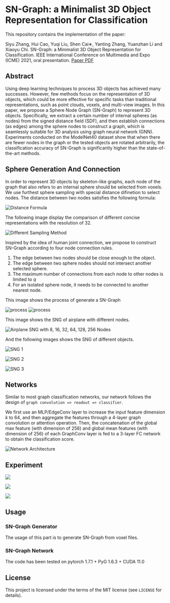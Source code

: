 # SN-Graph: a Minimalist 3D Object Representation for Classification

This repository contains the implementation of the paper:

Siyu Zhang, Hui Cao, Yuqi Liu, Shen Cai∗, Yanting Zhang, Yuanzhan Li and Xiaoyu Chi. SN-Graph: a Minimalist 3D Object Representation for Classification. IEEE International Conference on Multimedia and Expo (ICME) 2021, oral presentation. [Paper PDF](https://arxiv.org/pdf/2105.14784.pdf)

## Abstract
Using deep learning techniques to process 3D objects has achieved many successes. However, few methods focus on the representation of 3D objects, which could be more effective for specific tasks than traditional representations, such as point clouds, voxels, and multi-view images. In this paper, we propose a Sphere Node Graph (SN-Graph) to represent 3D objects. Specifically, we extract a certain number of internal spheres (as nodes) from the signed distance field (SDF), and then establish connections (as edges) among the sphere nodes to construct a graph, which is seamlessly suitable for 3D analysis using graph neural network (GNN). Experiments conducted on the ModelNet40 dataset show that when there are fewer nodes in the graph or the tested objects are rotated arbitrarily, the classification accuracy of SN-Graph is significantly higher than the state-of-the-art methods.

## Sphere Generation And Connection
In order to represent 3D objects by skeleton-like graphs, each node of the graph that also refers to an internal sphere should be selected from voxels.
We use furthest sphere sampling with special distance difinetion to select nodes.
The distance between two nodes satisfies the following formula:

![Distance Formula](/images/distance.jpg)

The following image display the comparison of different concise representations with the resolution of 32.

![Different Sampling Method](/images/32resolution.jpg)

Inspired by the idea of human joint connection, we propose to construct SN-Graph according to four node connection rules.
1. The edge between two nodes should be close enough to the object.
2. The edge between two sphere nodes should not intersect another selected sphere.
3. The maximum number of connections from each node to other nodes is limited to $q$
4. For an isolated sphere node, it needs to be connected to another nearest node.


This image shows the process of generate a SN-Graph

![process](/images/generate-process.gif)
![process](/images/connect-process.gif)

This image shows the SNG of airplane with different nodes.

![Airplane SNG with 8, 16, 32, 64, 128, 256 Nodes](/images/sng.jpg)


And the following images shows the SNG of different objects.

![SNG 1](/images/sngs-part1.jpg)

![SNG 2](/images/sngs-part2.jpg)

![SNG 3](/images/sngs-part3.jpg)

## Networks
Similar to most graph classification networks, our network follows the design of `graph convolution => readout => classifier`. 

We first use an MLP/EdgeConv layer to increase the input feature dimension $k$ to $64$, and then aggregate the features through a 4-layer graph convolution or attention operation.
Then, the concatenation of the global max feature (with dimension of 256) and global mean features (with dimension of 256) of each GraphConv layer is fed to a 3-layer FC network to obtain the classification score.

![Network Architecture](/images/networks.jpg)

## Experiment
![](/images/table1.jpg)

![](/images/fig6.jpg)

![](/images/table2.jpg)

## Usage
### SN-Graph Generator
The usage of this part is to generate SN-Graph from voxel files.

### SN-Graph Network
The code has been tested on pytorch 1.7.1 + PyG 1.6.3 + CUDA 11.0

## License

This project is licensed under the terms of the MIT license (see `LICENSE` for details).

